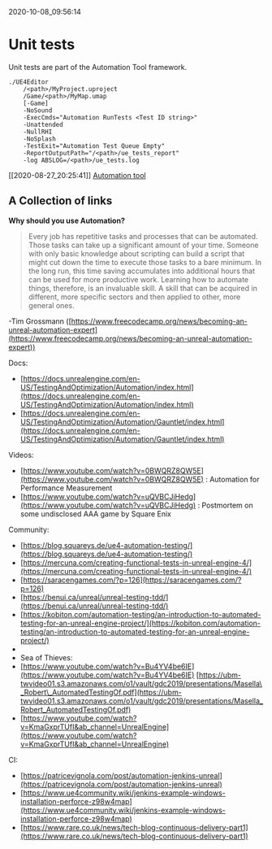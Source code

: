 2020-10-08_09:56:14

# Unit tests

Unit tests are part of the Automation Tool framework.

```
./UE4Editor
    /<path>/MyProject.uproject
    /Game/<path>/MyMap.umap
    [-Game]
    -NoSound
    -ExecCmds="Automation RunTests <Test ID string>"
    -Unattended
    -NullRHI
    -NoSplash
    -TestExit="Automation Test Queue Empty"
    -ReportOutputPath="/<path>/ue_tests_report"
    -log ABSLOG=/<path>/ue_tests.log
```

[[2020-08-27_20:25:41]] [Automation tool](./Automation%20tool.md)  


## A Collection of links

**Why should you use Automation?**

> Every job has repetitive tasks and processes that can be automated. Those tasks can take up a significant amount of your time. Someone with only basic knowledge about scripting can build a script that might cut down the time to execute those tasks to a bare minimum. In the long run, this time saving accumulates into additional hours that can be used for more productive work. Learning how to automate things, therefore, is an invaluable skill. A skill that can be acquired in different, more specific sectors and then applied to other, more general ones.

-Tim Grossmann ([https://www.freecodecamp.org/news/becoming-an-unreal-automation-expert](https://www.freecodecamp.org/news/becoming-an-unreal-automation-expert)) 

Docs:
- [https://docs.unrealengine.com/en-US/TestingAndOptimization/Automation/index.html](https://docs.unrealengine.com/en-US/TestingAndOptimization/Automation/index.html) 
- [https://docs.unrealengine.com/en-US/TestingAndOptimization/Automation/Gauntlet/index.html](https://docs.unrealengine.com/en-US/TestingAndOptimization/Automation/Gauntlet/index.html) 

Videos:
- [https://www.youtube.com/watch?v=0BWQRZ8QW5E](https://www.youtube.com/watch?v=0BWQRZ8QW5E) : Automation for Performance Measurement 
- [https://www.youtube.com/watch?v=uQVBCJiHedg](https://www.youtube.com/watch?v=uQVBCJiHedg) : Postmortem on some undisclosed AAA game by Square Enix

Community:
-  [https://blog.squareys.de/ue4-automation-testing/](https://blog.squareys.de/ue4-automation-testing/) 
-  [https://mercuna.com/creating-functional-tests-in-unreal-engine-4/](https://mercuna.com/creating-functional-tests-in-unreal-engine-4/) 
-  [https://saracengames.com/?p=126](https://saracengames.com/?p=126) 
-  [https://benui.ca/unreal/unreal-testing-tdd/](https://benui.ca/unreal/unreal-testing-tdd/) 
-  [https://kobiton.com/automation-testing/an-introduction-to-automated-testing-for-an-unreal-engine-project/](https://kobiton.com/automation-testing/an-introduction-to-automated-testing-for-an-unreal-engine-project/) 
-  
-  Sea of Thieves: 
-  [https://www.youtube.com/watch?v=Bu4YV4be6IE](https://www.youtube.com/watch?v=Bu4YV4be6IE) [https://ubm-twvideo01.s3.amazonaws.com/o1/vault/gdc2019/presentations/Masella\_Robert\_AutomatedTestingOf.pdf](https://ubm-twvideo01.s3.amazonaws.com/o1/vault/gdc2019/presentations/Masella_Robert_AutomatedTestingOf.pdf)
-  [https://www.youtube.com/watch?v=KmaGxprTUfI&ab_channel=UnrealEngine](https://www.youtube.com/watch?v=KmaGxprTUfI&ab_channel=UnrealEngine) 

CI: 
- [https://patricevignola.com/post/automation-jenkins-unreal](https://patricevignola.com/post/automation-jenkins-unreal)
- [https://www.ue4community.wiki/jenkins-example-windows-installation-perforce-z98w4map](https://www.ue4community.wiki/jenkins-example-windows-installation-perforce-z98w4map)
- [https://www.rare.co.uk/news/tech-blog-continuous-delivery-part1](https://www.rare.co.uk/news/tech-blog-continuous-delivery-part1)


